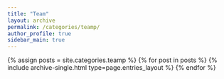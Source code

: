 ```yaml
---
title: "Team"
layout: archive
permalink: /categories/teamp/
author_profile: true
sidebar_main: true
---
```



{% assign posts = site.categories.teamp %}
{% for post in posts %} {% include archive-single.html type=page.entries_layout %} {% endfor %}